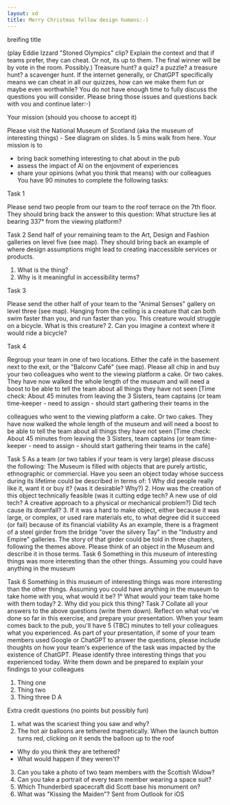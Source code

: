 ```yaml
---
layout: xd
title: Merry Christmas fellow design humans:-)
---
```


breifing title


(play Eddie Izzard "Stoned Olympics" clip? Explain
the context and that if teams prefer, they can cheat.
Or not, its up to them. The final winner will be by vote
in the room. Possibly.)
Treasure hunt? a quiz? a puzzle? a treasure hunt? a
scavenger hunt.
If the internet generally, or ChatGPT specifically
means we can cheat in all our quizzes, how can we
make them fun or maybe even worthwhile?
You do not have enough time to fully discuss the
questions you will consider. Please bring those issues
and questions back with vou and continue later:-)



Your mission
(should you choose to accept it)


Please visit the National Museum of Scotland (aka
the museum of interesting things) - See diagram on
slides. Is 5 mins walk from here.
Your mission is to
- bring back something interesting to chat about in the
pub
- assess the impact of Al on the enjovment of
experiences
- share your opinions (what you think that means)
with our colleagues
You have 90 minutes to complete the following tasks:


Task 1

Please send two people from our team to the roof
terrace on the 7th floor.
They should bring back the answer to this question:
What structure lies at bearing 337° from the viewing
platform?

Task 2
Send half of your remaining team to the Art, Design
and Fashion galleries on level five (see map).
They should bring back an example of where design
assumptions might lead to creating inaccessible
services or products.

1. What is the thing?
2. Why is it meaningful in accessibility terms?


Task 3

Please send the other half of your team to the
"Animal Senses" gallery on level three (see map).
Hanging from the ceiling is a creature that can both
swim faster than you, and run faster than you. This
creature would struggle on a bicycle.
What is this creature?
2.
Can you imagine a context where it would
ride a bicycle?


Task 4

Regroup your team in one of two locations. Either the
café in the basement next to the exit, or the "Balconv
Café" (see map).
Please all chip in and buy your two
colleagues who went to the viewing platform a
cake. Or two cakes. They have now walked the
whole length of the museum and will need a
boost to be able to tell the team about all things
they have not seen
[Time check: About 45 minutes from leaving the 3
Sisters, team captains (or team time-keeper - need
to assign - should start gathering their teams in the




colleagues who went to the viewing platform a
cake. Or two cakes. They have now walked the
whole length of the museum and will need a
boost to be able to tell the team about all things
they have not seen
[Time check: About 45 minutes from leaving the 3
Sisters, team captains (or team time-keeper - need
to assign - should start gathering their teams in the
café]

Task 5
As a team (or two tables if your team is very large)
please discuss the following:
The Museum is filled with objects that are purely
artistic, ethnographic or commercial. Have you seen
an object today whose success during its lifetime
could be described in terms of:
1
Why did people really like it, want it or buy
it? (was it desirable? Why?)
2.
How was the creation of this object
technically feasible (was it cutting edge tech? A
new use of old tech? A creative approach to a
physical or mechanical problem?) Did tech
cause its downfall?
3.
If it was a hard to make object, either
because it was large, or complex, or used rare
materials etc, to what degree did it succeed (or
fail) because of its financial viability
As an example, there is a fragment of a steel girder
from the bridge "over the silvery Tay" in the "Industry
and Empire" galleries. The story of that girder could
be told in three chapters, following the themes above.
Please think of an object in the Museum and describe
it in those terms.
Task 6
Something in this museum of interesting things was
more interesting than the other things. Assuming you
could have anything in the museum



Task
6
Something in this museum of interesting things was
more interesting than the other things. Assuming you
could have anything in the museum to take home
with you, what would it be?
1°
What would your team take home with
them today?
2.
Why did you pick this thing?
Task 7
Collate all your answers to the above questions (write
them down).
Reflect on what vou've done so far in this exercise,
and prepare your presentation. When your team
comes back to the pub, you'll have 5 (TBC) minutes
to tell your colleagues what you experienced.
As part of your presentation, if some of your team
members used Google or ChatGPT to answer the
questions, please include thoughts on how your
team's experience of the task was impacted by the
existence of ChatGPT.
Please identify three interesting things that you
experienced today. Write them down and be prepared
to explain your findings to your colleagues
1. Thing one
2. Thing two
3. Thing three
D
A


Extra credit questions (no points but possibly fun)
1. what was the scariest thing you saw and why?
2. The hot air balloons are tethered magnetically.
When the launch button turns red, clicking on it sends
the balloon up to the roof
- Why do you think they are tethered?
- What would happen if they weren't?
3. Can you take a photo of two team members with
the Scottish Widow?
4. Can you take a portrait of every team member
wearing a space suit?
5. Which Thunderbird spacecraft did Scott base his
monument on?
6. What was "Kissing the Maiden"?
Sent from Outlook for iOS




</body>
</html>